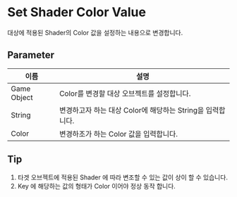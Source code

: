 # Set Shader Color Value
대상에 적용된 Shader의 Color 값을 설정하는 내용으로 변경합니다.

## Parameter

| **이름**      | **설명**                                 |
|-------------|----------------------------------------|
| Game Object | Color를 변경할 대상 오브젝트를 설정합니다.             |
| String      | 변경하고자 하는 대상 Color에 해당하는 String을 입력합니다. |
| Color       | 변경하조가 하는 Color 값을 입력합니다.               |


## Tip

1. 타겟 오브젝트에 적용된 Shader 에 따라 변조할 수 있는 값이 상이 할 수 있습니다.
2. Key 에 해당하는 값의 형태가 Color 이어야 정상 동작 합니다.
